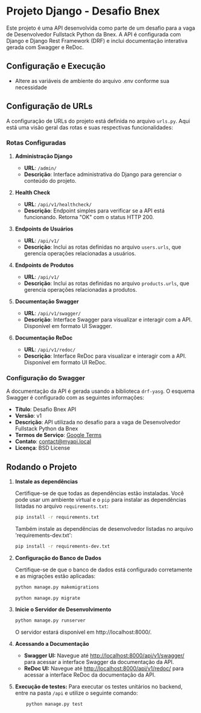 # Projeto Django - Desafio Bnex

Este projeto é uma API desenvolvida como parte de um desafio para a vaga de Desenvolvedor Fullstack Python da Bnex. A API é configurada com Django e Django Rest Framework (DRF) e inclui documentação interativa gerada com Swagger e ReDoc.

## Configuração e Execução

- Altere as variáveis de ambiente do arquivo .env conforme sua necessidade

## Configuração de URLs

A configuração de URLs do projeto está definida no arquivo `urls.py`. Aqui está uma visão geral das rotas e suas respectivas funcionalidades:

### Rotas Configuradas

1. **Administração Django**
   - **URL**: `/admin/`
   - **Descrição**: Interface administrativa do Django para gerenciar o conteúdo do projeto.

2. **Health Check**
   - **URL**: `/api/v1/healthcheck/`
   - **Descrição**: Endpoint simples para verificar se a API está funcionando. Retorna "OK" com o status HTTP 200.

3. **Endpoints de Usuários**
   - **URL**: `/api/v1/`
   - **Descrição**: Inclui as rotas definidas no arquivo `users.urls`, que gerencia operações relacionadas a usuários.

4. **Endpoints de Produtos**
   - **URL**: `/api/v1/`
   - **Descrição**: Inclui as rotas definidas no arquivo `products.urls`, que gerencia operações relacionadas a produtos.

5. **Documentação Swagger**
   - **URL**: `/api/v1/swagger/`
   - **Descrição**: Interface Swagger para visualizar e interagir com a API. Disponível em formato UI Swagger.

6. **Documentação ReDoc**
   - **URL**: `/api/v1/redoc/`
   - **Descrição**: Interface ReDoc para visualizar e interagir com a API. Disponível em formato UI ReDoc.

### Configuração do Swagger

A documentação da API é gerada usando a biblioteca `drf-yasg`. O esquema Swagger é configurado com as seguintes informações:

- **Título**: Desafio Bnex API
- **Versão**: v1
- **Descrição**: API utilizada no desafio para a vaga de Desenvolvedor Fullstack Python da Bnex
- **Termos de Serviço**: [Google Terms](https://www.google.com/policies/terms/)
- **Contato**: contact@myapi.local
- **Licença**: BSD License

## Rodando o Projeto

1. **Instale as dependências**

   Certifique-se de que todas as dependências estão instaladas. Você pode usar um ambiente virtual e o `pip` para instalar as dependências listadas no arquivo `requirements.txt`:

   ```bash
   pip install -r requirements.txt
   ```

   Também instale as dependências de desenvolvedor listadas no arquivo 'requirements-dev.txt':

   ```bash
   pip install -r requirements-dev.txt
   ```


2. **Configuração do Banco de Dados**

   Certifique-se de que o banco de dados está configurado corretamente e as migrações estão aplicadas:

   ```bash
   python manage.py makemigrations
   ```

   ```bash
   python manage.py migrate
   ```

3. **Inicie o Servidor de Desenvolvimento**

   ```bash
   python manage.py runserver
   ```

   O servidor estará disponível em http://localhost:8000/.

4. **Acessando a Documentação**
    - **Swagger UI:** Navegue até [http://localhost:8000/api/v1/swagger/](http://localhost:8000/api/v1/swagger/) para acessar a interface Swagger da documentação da API.
    - **ReDoc UI:** Navegue até [http://localhost:8000/api/v1/redoc/](http://localhost:8000/api/v1/redoc/) para acessar a interface ReDoc da documentação da API.

5. **Execução de testes:**
    Para executar os testes unitários no backend, entre na pasta `/api` e utilize o seguinte comando: 
    ```bash
        python manage.py test
    ```
